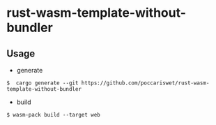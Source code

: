 # rust-wasm-template-without-bundler

## Usage

- generate

```
$  cargo generate --git https://github.com/poccariswet/rust-wasm-template-without-bundler
```

- build

```
$ wasm-pack build --target web
```
